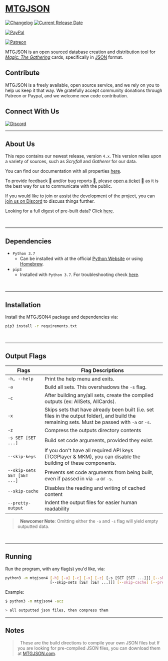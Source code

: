 # [**MTGJSON**](https://mtgjson.com/)

[![Changelog](https://img.shields.io/badge/dynamic/json.svg?label=Version&url=https%3A%2F%2Fmtgjson.com%2Fjson%2Fversion.json&query=%24.version&colorB=blue)](https://mtgjson.com/changelog/) [![Current Release Date](https://img.shields.io/badge/dynamic/json.svg?label=Released&url=https%3A%2F%2Fmtgjson.com%2Fjson%2Fversion.json&query=%24.date&colorB=blue)](https://mtgjson.com/changelog/)

[![PayPal](https://img.shields.io/static/v1.svg?label=PayPal&message=Support%20MTGJSON&color=Blue&logo=paypal)](https://paypal.me/zachhalpern)

[![Patreon](https://img.shields.io/static/v1.svg?label=Patreon&message=Support%20MTGJSON&color=Orange&logo=patreon)](https://patreon.com/mtgjson)

MTGJSON is an open sourced database creation and distribution tool for [_Magic: The Gathering_](https://magic.wizards.com/) cards, specifically in [JSON](https://json.org/) format.
&nbsp;

## **Contribute**
MTGJSON is a freely available, open source service, and we rely on you to help us keep it that way. We gratefully accept community donations through Patreon or Paypal, and we welcome new code contribution.


## **Connect With Us**

[![Discord](https://img.shields.io/discord/224178957103136779?label=Discord&logo=discord&logoColor=white&style=for-the-badge)](https://mtgjson.com/discord)
___

## **About Us**

This repo contains our newest release, version `4.x`. This version relies upon a variety of sources, such as _Scryfall_ and _Gatherer_ for our data.

You can find our documentation with all properties [here](https://mtgjson.com/files/all-sets/).

To provide feedback :information_desk_person: and/or bug reports :bug:, please [open a ticket](https://github.com/mtgjson/mtgjson4/issues/new/choose) :ticket: as it is the best way for us to communicate with the public.

If you would like to join or assist the development of the project, you can [join us on Discord](https://discord.gg/Hgyg7GJ) to discuss things further.

Looking for a full digest of pre-built data? Click [here](#notes).

&nbsp;
___

## **Dependencies**

- `Python 3.7`
    - Can be installed with at the official [Python Website](https://www.python.org/downloads/) or using [Homebrew](https://brew.sh/).
- `pip3`
    - Installed with `Python 3.7`. For troubleshooting check [here](https://stackoverflow.com/search?q=how+to+install+pip3).

&nbsp;
___

## **Installation**

Install the MTGJSON4 package and dependencies via:

```sh
pip3 install -r requirements.txt
```

&nbsp;
___

## **Output Flags**

| Flags                       | Flag Descriptions                                                                                                                               |
| --------------------------- | ----------------------------------------------------------------------------------------------------------------------------------------------- |
| `-h, --help`                | Print the help menu and exits.                                                                                                                  |
| `-a`                        | Build all sets. This overshadows the `-s` flag.                                                                                                 |
| `-c`                        | After building any/all sets, create the compiled outputs (ex: AllSets, AllCards).                                                               |
| `-x`                        | Skips sets that have already been built (i.e. set files in the output folder), and build the remaining sets. Must be passed with `-a` or `-s`.  |
| `-z`                        | Compress the outputs directory contents                                                                                                         |
| `-s SET [SET ...]`          | Build set code arguments, provided they exist.                                                                                                  |
| `--skip-keys`               | If you don't have all required API keys (TCGPlayer & MKM), you can disable the building of these components.                                    |
| `--skip-sets SET [SET ...]` | Prevents set code arguments from being built, even if passed in via `-a` or `-s`.                                                               |
| `--skip-cache`              | Disables the reading and writing of cached content                                                                                              |
| `--pretty-output`           | Indent the output files for easier human readability                                                                                            |

> &nbsp;
> **Newcomer Note**: Omitting either the `-a` and `-s` flag will yield empty outputted data.
> &nbsp;

&nbsp;
___

## **Running**

Run the program, with any flag(s) you'd like, via:

```sh
python3 -m mtgjson4 [-h] [-a] [-c] [-x] [-z] [-s [SET [SET ...]]] [--skip-keys]
                    [--skip-sets [SET [SET ...]]] [--skip-cache] [--pretty-output]

```

Example:

```sh
$ python3 -m mtgjson4 -acz

> all outputted json files, then compress them
```

___

## **Notes**

> &nbsp;
> These are the build directions to compile your own JSON files but If you are looking for pre-compiled JSON files, you can download them at [MTGJSON.com](https://mtgjson.com/).
> &nbsp;
